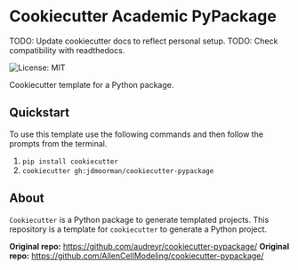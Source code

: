 # Cookiecutter Academic PyPackage

TODO: Update cookiecutter docs to reflect personal setup.
TODO: Check compatibility with readthedocs.

![License: MIT](https://img.shields.io/badge/License-MIT-blue.svg)

Cookiecutter template for a Python package.

## Quickstart
To use this template use the following commands and then follow the prompts from the terminal.

1. `pip install cookiecutter`
2. `cookiecutter gh:jdmoorman/cookiecutter-pypackage`

## About
`Cookiecutter` is a Python package to generate templated projects.
This repository is a template for `cookiecutter` to generate a Python project.

**Original repo:** https://github.com/audreyr/cookiecutter-pypackage/
**Original repo:** https://github.com/AllenCellModeling/cookiecutter-pypackage/